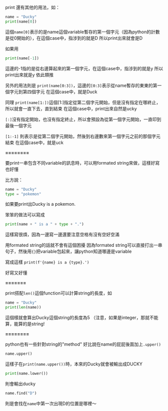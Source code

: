print 還有其他的用法，如：
```python
name = "Ducky"
print(name[0])
```

這個`name[0]`表示的是name這個variable暫存的第一個字元（因為python的計數是從0開始的），在這個case中，指涉到的就是D
所以print出來就會是D

如果用
```python
print(name[-1])
```
這邊的-1指的是從右邊算起來的第一個字元，在這個case中，指涉到的就是y
所以print出來就是y
依此類推

另外的用法則是
`print(name[0:3])`，這邊的`[0:3]`表示從name暫存的東東的第一個字元到第四個字元
在這個case中，就是Duck

同理
`print(name[1:])`這個[1:]指定從第二個字元開始，但是沒有指定在哪終止，所以就會一直下去，直到結束
在這個case中，print出來自然是ucky

`[:]`沒有指定開始，也沒有指定終止，所以會預設為從第一個字元開始，一直印到最後一個字元

`[1:-1]` 則表示是從第二個字元開始，然後到右邊數來第一個字元之前的那個字元結束
在這個case中，就是uck

**========**

要print一串包含不同variable的訊息時，可以用formated string來做，這樣好寫也好懂

比方說：
```python
name = "Ducky"
type = "pokemon"
```

如果要print出Ducky is a pokemon.

笨笨的做法可以寫成
```python
print(name + " is a " + type + ".")
```

這樣寫很煩，因為一邊寫一邊還要注意空格有沒有空好空滿

用formated string的話就不會有這個困擾
因為formated string可以直接打出一串句子，然後用`{}`把variable包起來，讓python知道哪邊是variable

寫成這樣
`print(f'{name} is a {type}.')`

好寫又好懂

**=======**

print搭配`len()`這個function可以計算string的長度，如
```python
name = "Ducky"
print(len(name))
```
這個樣就會算出Ducky這個string的長度為5
（注意，如果是integer，那就不能算，能算的是string!

**========**

python也有一些針對string的"method"
好比說在name的屁屁後面加上`.upper()`

```python
name.upper()
```

這樣子在`print(name.upper())`時，本來的Ducky就會被輸出成DUCKY


```python
print(name.lower())
```
則會輸出ducky


```python
name.find("D")
```

則是會找在`name`中第一次出現D的位置是哪裡～
